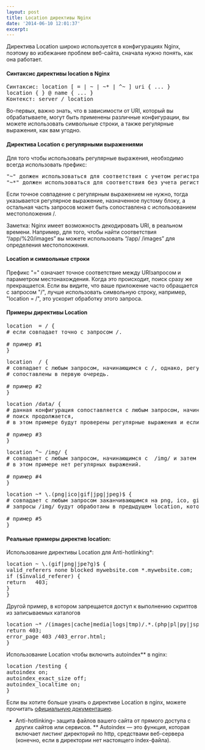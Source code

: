 ```yaml
---
layout: post
title: Location директивы Nginx
date: '2014-06-10 12:01:37'
excerpt:
---
```


Директива Location широко используется в конфигурациях Nginx, поэтому во избежание проблем веб-сайта, сначала нужно понять, как она работает.

<h4>Синтаксис директивы location в Nginx</h4>

<pre>Синтаксис: location [ = | ~ | ~* | ^~ ] uri { ... }
location { } @ name { ... }
Контекст: server / location</pre>

Во-первых, важно знать, что в зависимости от URI, который вы обрабатываете, могут быть применены различные конфигурации, вы можете использовать символьные строки, а также регулярные выражения, как вам угодно.
<p></p>
<h4>Директива Location с регулярными выражениями</h4>

Для того чтобы использовать регулярные выражения, необходимо всегда использовать префикс:

<pre>"~" должен использоваться для соответствия с учетом регистра
"~*" должен использоваться для соответствия без учета регистра</pre>

Если точное совпадение с регулярным выражением не нужно, тогда указывается регулярное выражение, назначенное пустому блоку, а остальная часть запросов может быть сопоставлена с использованием местоположения /.

Заметка: Nginx имеет возможность декодировать URI, в реальном времени. Например, для того, чтобы найти соответствия “/app/%20/images” вы можете использовать “/app/ /images” для определения местоположения.
<p></p>
<h4>Location и символьные строки</h4>

Префикс "=" означает точное соответствие между URIзапросом и параметром местонахождения. Когда это происходит, поиск сразу же прекращается. Если вы видите, что ваше приложение часто обращается с запросом "/", лучше использовать символьную строку, например, "location = /", это ускорит обработку этого запроса.
<p></p>
<h4>Примеры директивы Location</h4>

<pre>location  = / {
# если совпадает точно с запросом /.

# пример #1
}
</pre>
<pre>location  / {
# совпадает с любым запросом, начинающимся с /, однако, регулярные выражения будут
# сопоставлены в первую очередь.

# пример #2
}</pre>
<pre>location /data/ {
# данная конфигурация сопоставляется с любым запросом, начинающимся с  /data/ и затем,
# поиск продолжается,
# в этом примере будут проверены регулярные выражения и если соответствия не будут найдены, запрос будет соответствовать /data/

# пример #3
}
</pre>
<pre>location ^~ /img/ {
# совпадает с любым запросом, начинающимся с  /img/ и затем поиск прекращается,
# в этом примере нет регулярных выражений.

# пример #4
}
</pre>
<pre>location ~* \.(png|ico|gif|jpg|jpeg)$ {
# совпадает с любым запросом заканчивающимся на png, ico, gif, jpgили jpeg. Однако, все
# запросы /img/ будут обработаны в предыдущем location, который мы указали в примере #4

# пример #5
}
</pre>
<p></p>
<h4>Реальные примеры директив location:</h4>

Использование директивы Location для Anti-hotlinking*:
<pre>location ~ \.(gif|png|jpe?g)$ {
valid_referers none blocked mywebsite.com *.mywebsite.com;
if ($invalid_referer) {
return   403;
}
}
</pre>
Другой пример, в котором запрещается доступ к выполнению скриптов из записываемых каталогов
<pre>location ~* /(images|cache|media|logs|tmp)/.*.(php|pl|py|jsp|asp|sh|cgi)$ {
return 403;
error_page 403 /403_error.html;
}</pre>
Использование Location чтобы включить autoindex** в nginx:
<pre>location /testing {
autoindex on;
autoindex_exact_size off;
autoindex_localtime on;
}</pre>
Если вы хотите больше узнать о директиве Location в nginx, можете прочитать <a href="http://nginx.org/en/docs/http/ngx_http_core_module.html#location" target="_blank">официальную документацию</a>.

* Anti-hotlinking– защита файлов вашего сайта от прямого доступа с других сайтов или сервисов.
** Autoindex — это функция, которая включает листинг директорий по http, средствами веб-сервера (конечно, если в директории нет настоящего index-файла).
